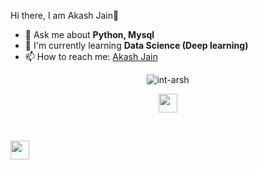 

<!--
**int-arsh/int-arsh** is a ✨ _special_ ✨ repository because its `README.md` (this file) appears on your GitHub profile.

Here are some ideas to get you started:

🔭 I’m currently working on ... Python
🌱 I’m currently learning ... Data Science
- 👯 I’m looking to collaborate on ... 
- 🤔 I’m looking for help with ...
- 💬 Ask me about ... Python, Mysql
- 📫 How to reach me: ...
- 😄 Pronouns: ...
- ⚡ Fun fact: ...
-->



<hi align="center">Hi there, I am Akash Jain👋 </h1>
- 💬 Ask me about <strong>Python, Mysql </strong>
- 🌱 I'm currently learning <strong>Data Science (Deep learning) </strong>
- 📫 How to reach me: <a href="www.linkedin.com/in/akash-jain-ds" target="_blank">Akash Jain</a>
<p align="center">
<img src="https://github-readme-stats.vercel.app/api?username-int-arsh&show_icons-true" alt="int-arsh">
</p>
<p align="center">
<a href="www.linkedin.com/in/akash-jain-ds" target="_blank"><img src="https://cdn.jsdelivr.net/npm/simple-icons@3.0.1/icons/linkedin.svg" height="30" width="30"></a>
  
&nbsp;&nbsp;&nbsp;&nbsp;
  
<a href="https://twitter.com/Isotopiea" target="_blank"><img src="https://cdn.jsdelivr.net/npm/simple-icons@3.0.1/icons/twitter.svg" height="30" width="30"></a>
</p>
